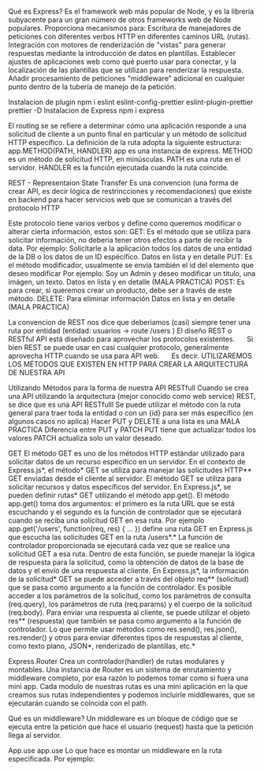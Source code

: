 Qué es Express?
Es el framework web más popular de Node, y es la librería subyacente para un gran número de otros frameworks web de Node populares. 
Proporciona mecanismos para:
  Escritura de manejadores de peticiones con diferentes verbos HTTP en diferentes caminos URL (rutas).
  Integración con motores de renderización de "vistas" para generar respuestas mediante la introducción de datos en plantillas.
  Establecer ajustes de aplicaciones web como qué puerto usar para conectar, y la localización de las plantillas que se utilizan para renderizar la respuesta.
  Añadir procesamiento de peticiones "middleware" adicional en cualquier punto dentro de la tubería de manejo de la petición.

Instalacion de plugin
  npm i eslint eslint-config-prettier eslint-plugin-prettier prettier -D
Instalacion de Express
  npm i express 

El routing se se refiere a determinar cómo una aplicación responde a una solicitud de cliente a un punto final en particular y un método de solicitud HTTP específico.
La definición de la ruta adopta la siguiente estructura:
  app.METHOD(PATH, HANDLER)
app es una instancia de express.
METHOD es un método de solicitud HTTP, en minúsculas.
PATH es una ruta en el servidor.
HANDLER es la función ejecutada cuando la ruta coincide.

REST - Representaion State Transfer
Es una convencion (una forma de crear API, es decir lógica de restrincciones y recomendaciones) que existe en backend para hacer servicios web que se comunican a través del protocolo HTTP

Este protocolo tiene varios verbos y define como queremos modificar o alterar cierta información, estos son:
  GET: Es el método que se utiliza para solicitar información, no deberia tener otros efectos a parte de recibir la data. 
    Por ejemplo: Solicitarle a la aplicación todos los datos de una entidad de la DB o los datos de un ID espécífico.
    Datos en lista y en detalle
  PUT: Es el método modificador, usualmente se envía también el id del elemento que deseo modificar
    Por ejemplo: Soy un Admin y deseo modificar un titulo, una imágen, un texto.
    Datos en lista y en detalle (MALA PRACTICA)
  POST: Es para crear, si queremos crear un producto, debe ser a través de este método.
  DELETE: Para eliminar información
    Datos en lista y en detalle (MALA PRACTICA)

La convencion de REST nos dice que deberiamos (casi) siempre tener una ruta por entidad (entidad: usuarios → route /users )
El diseño REST o RESTful API está diseñado para aprovechar los protocolos existentes.⠀⠀
Si bien REST se puede usar en casi cualquier protocolo, generalmente aprovecha HTTP cuando se usa para API web.⠀⠀
Es decir. UTILIZAREMOS LOS MÉTODOS QUE EXISTEN EN HTTP PARA CREAR LA ARQUITECTURA DE NUESTRA API

Utilizando Métodos para la forma de nuestra API RESTfull
Cuando se crea una API utilizando la arquitectura (mejor conocido como web service) REST, se dice que es una API RESTfulll
Se puede utilizar el método con la ruta general para traer toda la entidad o con un {id} para ser más específico (en algunos casos no aplica)
Hacer PUT y DELETE a una lista es una MALA PRACTICA
Diferencia entre PUT y PATCH
  PUT tiene que actualizar todos los valores
  PATCH actualiza solo un valor deseado.

GET
El método GET es uno de los métodos HTTP estándar utilizado para solicitar datos de un recurso específico en un servidor. En el contexto de Express.js*, el método* GET se utiliza para manejar las solicitudes HTTP** GET enviadas desde el cliente al servidor.
El método GET se utiliza para solicitar recursos y datos específicos del servidor.
En Express.js*, se pueden definir rutas* GET utilizando el método app.get().
El método app.get() toma dos argumentos: el primero es la ruta URL que se está escuchando y el segundo es la función de controlador que se ejecutará cuando se reciba una solicitud GET en esa ruta. Por ejemplo 
  app.get('/users', function(req, res) { ... }) 
define una ruta GET en Express.js que escucha las solicitudes GET en la ruta /users*.*
La función de controlador proporcionada se ejecutará cada vez que se realice una solicitud GET a esa ruta. Dentro de esta función, se puede manejar la lógica de respuesta para la solicitud, como la obtención de datos de la base de datos y el envío de una respuesta al cliente.
En Express.js*, la información de la solicitud* GET se puede acceder a través del objeto req** (solicitud) que se pasa como argumento a la función de controlador. Es posible acceder a los parámetros de la solicitud, como los parámetros de consulta (req.query), los parámetros de ruta (req.params) y el cuerpo de la solicitud (req.body).
Para enviar una respuesta al cliente, se puede utilizar el objeto res** (respuesta) que también se pasa como argumento a la función de controlador. Lo que permite usar métodos como res.send(), res.json(), res.render() y otros para enviar diferentes tipos de respuestas al cliente, como texto plano, JSON*, renderizado de plantillas, etc.*

Express.Router
Crea un controlador(handler) de rutas modulares y montables. Una instancia de Router es un sistema de enrutamiento y middleware completo, por esa razón lo podemos tomar como si fuera una mini app.
Cada modulo de nuestras rutas es una mini aplicación en la que creamos sus rutas independientes y podemos incluirle middlewares, que se ejecutarán cuando se coincida con el path.

Qué es un middleware?
Un middleware es un bloque de código que se ejecuta entre la petición que hace el usuario (request) hasta que la petición llega al servidor.


App.use
app.use Lo que hace es montar un middleware en la ruta especificada. Por ejemplo: